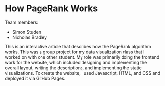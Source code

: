# How PageRank Works

Team members:
* Simon Studen
* Nicholas Bradley

This is an interactive article that describes how the PageRank algorithm works. This was a group project for my data visualization class that I worked on with one other student. My role was primarily doing the frontend work for the website, which included designing and implementing the overall layout, writing the descriptions, and implementing the static visualizations. To create the website, I used Javascript, HTML, and CSS and deployed it via GitHub Pages.
